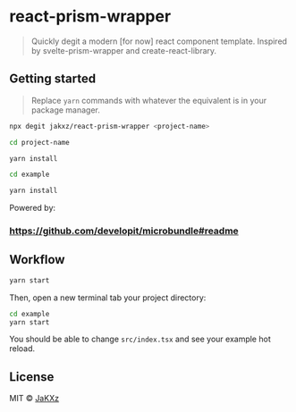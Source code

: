# react-prism-wrapper

> Quickly degit a modern [for now] react component template.
> Inspired by svelte-prism-wrapper and create-react-library.

## Getting started

> Replace `yarn` commands with whatever the equivalent is in your package manager.

```bash
npx degit jakxz/react-prism-wrapper <project-name>

cd project-name

yarn install

cd example

yarn install
```

Powered by:

### https://github.com/developit/microbundle#readme

## Workflow

```bash
yarn start
```

Then, open a new terminal tab your project directory:

```bash
cd example
yarn start
```

You should be able to change `src/index.tsx` and see your example hot reload.

## License

MIT © [JaKXz](https://github.com/JaKXz)
